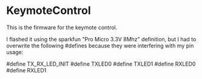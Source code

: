 # KeymoteControl

This is the firmware for the keymote control.

I flashed it using the sparkfun "Pro Micro 3.3V 8Mhz" definition, but I had to overwrite the following #defines because they were interfering with my pin usage:

#define TX_RX_LED_INIT
#define TXLED0
#define TXLED1
#define RXLED0
#define RXLED1
